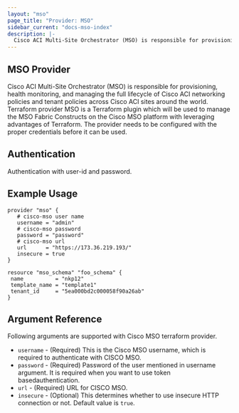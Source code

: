 ```yaml
---
layout: "mso"
page_title: "Provider: MSO"
sidebar_current: "docs-mso-index"
description: |-
  Cisco ACI Multi-Site Orchestrator (MSO) is responsible for provisioning, health monitoring, and managing the full lifecycle of Cisco ACI networking policies and tenant policies across Cisco ACI sites around the world. Terraform provider MSO is a Terraform plugin which will be used to manage the MSO Fabric Constructs on the Cisco MSO platform with leveraging advantages of Terraform. The provider needs to be configured with the proper credentials before it can be used.
---
```


MSO Provider
------------

Cisco ACI Multi-Site Orchestrator (MSO) is responsible for provisioning, health monitoring, and managing the full lifecycle of Cisco ACI networking policies and tenant policies across Cisco ACI sites around the world. Terraform provider MSO is a Terraform plugin which will be used to manage the MSO Fabric Constructs on the Cisco MSO platform with leveraging advantages of Terraform. The provider needs to be configured with the proper credentials before it can be used.

Authentication
--------------

Authentication with user-id and password.

Example Usage
------------

 ```hcl
 provider "mso" {
    # cisco-mso user name
    username = "admin"
    # cisco-mso password
    password = "password"
    # cisco-mso url
    url      = "https://173.36.219.193/"
    insecure = true
}

resource "mso_schema" "foo_schema" {
  name          = "nkp12"
  template_name = "template1"
  tenant_id     = "5ea000bd2c000058f90a26ab"
}
```

Argument Reference
------------------

Following arguments are supported with Cisco MSO terraform provider.

* `username` - (Required) This is the Cisco MSO username, which is required to authenticate with CISCO MSO.
* `password` - (Required) Password of the user mentioned in username argument. It is required when you want to use token basedauthentication.
* `url` - (Required) URL for CISCO MSO.
* `insecure` - (Optional) This determines whether to use insecure HTTP connection or not. Default value is `true`.
